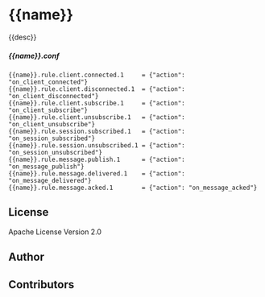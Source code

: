{{name}}
========

{{desc}}

##### {{name}}.conf

```properties
{{name}}.rule.client.connected.1     = {"action": "on_client_connected"}
{{name}}.rule.client.disconnected.1  = {"action": "on_client_disconnected"}
{{name}}.rule.client.subscribe.1     = {"action": "on_client_subscribe"}
{{name}}.rule.client.unsubscribe.1   = {"action": "on_client_unsubscribe"}
{{name}}.rule.session.subscribed.1   = {"action": "on_session_subscribed"}
{{name}}.rule.session.unsubscribed.1 = {"action": "on_session_unsubscribed"}
{{name}}.rule.message.publish.1      = {"action": "on_message_publish"}
{{name}}.rule.message.delivered.1    = {"action": "on_message_delivered"}
{{name}}.rule.message.acked.1        = {"action": "on_message_acked"}
```

License
-------

Apache License Version 2.0

Author
------

Contributors
------------

